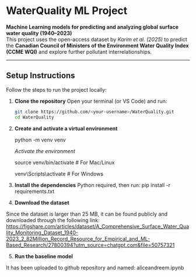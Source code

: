 # WaterQuality ML Project

**Machine Learning models for predicting and analyzing global surface water quality (1940–2023)**  
This project uses the open-access dataset by *Karim et al. (2025)* to predict the **Canadian Council of Ministers of the Environment Water Quality Index (CCME WQI)** and explore further pollutant interrelationships.

---

## Setup Instructions

Follow the steps to run the project locally:

1. **Clone the repository**
   Open your terminal (or VS Code) and run:
   ```bash
   git clone https://github.com/<your-username>/WaterQuality.git
   cd WaterQuality

2. **Create and activate a virtual environment**

   python -m venv venv
   
   *Activate the environment*
  
   source venv/bin/activate      # For Mac/Linux

   venv\Scripts\activate         # For Windows

3. **Install the dependencies**
Python required, then run:
pip install -r requirements.txt


4. **Download the dataset**

Since the dataset is larger than 25 MB, it can be found publicly and downloaded through the following link:
https://figshare.com/articles/dataset/A_Comprehensive_Surface_Water_Quality_Monitoring_Dataset_1940-2023_2_82Million_Record_Resource_for_Empirical_and_ML-Based_Research/27800394?utm_source=chatgpt.com&file=50757321

5. **Run the baseline model**

It has been uploaded to github repository and named:
aliceandreem.ipynb






